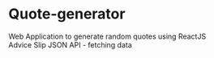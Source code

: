 # Quote-generator
Web Application to generate random quotes using ReactJS
</br>
Advice Slip JSON API - fetching data

